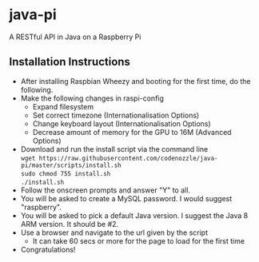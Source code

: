 java-pi
=======

A RESTful API in Java on a Raspberry Pi

Installation Instructions
------
- After installing Raspbian Wheezy and booting for the first time, do the following.
- Make the following changes in raspi-config
  * Expand filesystem  
  * Set correct timezone (Internationalisation Options)  
  * Change keyboard layout (Internationalisation Options)  
  * Decrease amount of memory for the GPU to 16M (Advanced Options)
- Download and run the install script via the command line  
``` wget https://raw.githubusercontent.com/codenozzle/java-pi/master/scripts/install.sh ```  
``` sudo chmod 755 install.sh ```  
``` ./install.sh ```  
- Follow the onscreen prompts and answer "Y" to all. 
- You will be asked to create a MySQL password. I would suggest "raspberry". 
- You will be asked to pick a default Java version. I suggest the Java 8 ARM version. It should be #2.
- Use a browser and navigate to the url given by the script
  * It can take 60 secs or more for the page to load for the first time
- Congratulations!
